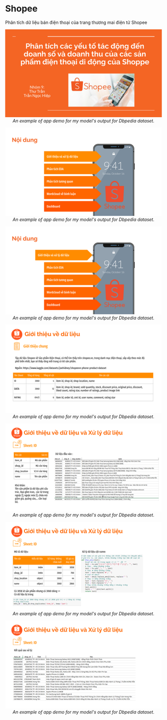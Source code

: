 # Shopee
Phân tích dữ liệu bán điện thoại của trang thương mai điện tử Shopee

<p align="center">
  <img src="Demo/Báo cáo cuối khóa DA.pptx.png"><br/>
  <i>An example of app demo for my model's output for Dbpedia dataset.</i>
</p>

<p align="center">
  <img src="Demo/Báo cáo cuối khóa DA.pptx (1).png"><br/>
  <i>An example of app demo for my model's output for Dbpedia dataset.</i>
</p>

<p align="center">
  <img src="Demo/Báo cáo cuối khóa DA.pptx (2).png"><br/>
  <i>An example of app demo for my model's output for Dbpedia dataset.</i>
</p>

<p align="center">
  <img src="Demo/Báo cáo cuối khóa DA.pptx (3).png"><br/>
  <i>An example of app demo for my model's output for Dbpedia dataset.</i>
</p>

<p align="center">
  <img src="Demo/Báo cáo cuối khóa DA.pptx (4).png"><br/>
  <i>An example of app demo for my model's output for Dbpedia dataset.</i>
</p>

<p align="center">
  <img src="Demo/Báo cáo cuối khóa DA.pptx (5).png"><br/>
  <i>An example of app demo for my model's output for Dbpedia dataset.</i>
</p>

<p align="center">
  <img src="Demo/Báo cáo cuối khóa DA.pptx (6).png"><br/>
  <i>An example of app demo for my model's output for Dbpedia dataset.</i>
</p>
